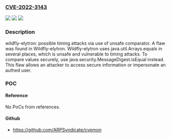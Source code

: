 ### [CVE-2022-3143](https://cve.mitre.org/cgi-bin/cvename.cgi?name=CVE-2022-3143)
![](https://img.shields.io/static/v1?label=Product&message=Wildfly-elytron&color=blue)
![](https://img.shields.io/static/v1?label=Version&message=%3D%201.15.15%20&color=brighgreen)
![](https://img.shields.io/static/v1?label=Vulnerability&message=n%2Fa&color=brighgreen)

### Description

wildfly-elytron: possible timing attacks via use of unsafe comparator. A flaw was found in Wildfly-elytron. Wildfly-elytron uses java.util.Arrays.equals in several places, which is unsafe and vulnerable to timing attacks. To compare values securely, use java.security.MessageDigest.isEqual instead. This flaw allows an attacker to access secure information or impersonate an authed user.

### POC

#### Reference
No PoCs from references.

#### Github
- https://github.com/ARPSyndicate/cvemon

